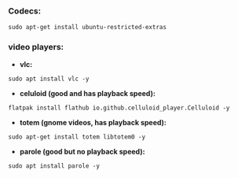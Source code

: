 
### Codecs:
```
sudo apt-get install ubuntu-restricted-extras
```

### video players:
- **vlc:**
```
sudo apt install vlc -y
```
- **celuloid (good and has playback speed):**
```
flatpak install flathub io.github.celluloid_player.Celluloid -y
```
- **totem (gnome videos, has playback speed):** 
```
sudo apt-get install totem libtotem0 -y
```

- **parole (good but no playback speed):**
```
sudo apt install parole -y
```
